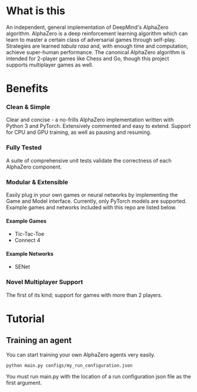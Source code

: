 # What is this
An independent, general implementation of DeepMind's AlphaZero algorithm.
AlphaZero is a deep reinforcement learning algorithm which can learn to master a certain class of adversarial games through self-play.
Strategies are learned *tabula rasa* and, with enough time and computation, achieve super-human performance.
The canonical AlphaZero algorithm is intended for 2-player games like Chess and Go, though this project supports multiplayer games as well.

# Benefits

### Clean & Simple
Clear and concise - a no-frills AlphaZero implementation written with Python 3 and PyTorch.
Extensively commented and easy to extend.
Support for CPU and GPU training, as well as pausing and resuming.

### Fully Tested
A suite of comprehensive unit tests validate the correctness of each AlphaZero component.

### Modular & Extensible
Easily plug in your own games or neural networks by implementing the Game and Model interface. Currently, only PyTorch models are supported. Example games and networks included with this repo are listed below.

#### Example Games
- Tic-Tac-Toe
- Connect 4

#### Example Networks
- SENet

### Novel Multiplayer Support
The first of its kind; support for games with more than 2 players.


# Tutorial

## Training an agent
You can start training your own AlphaZero agents very easily.

`python main.py configs/my_run_configuration.json`

You must run main.py with the location of a run configuration json file as the first argument.
